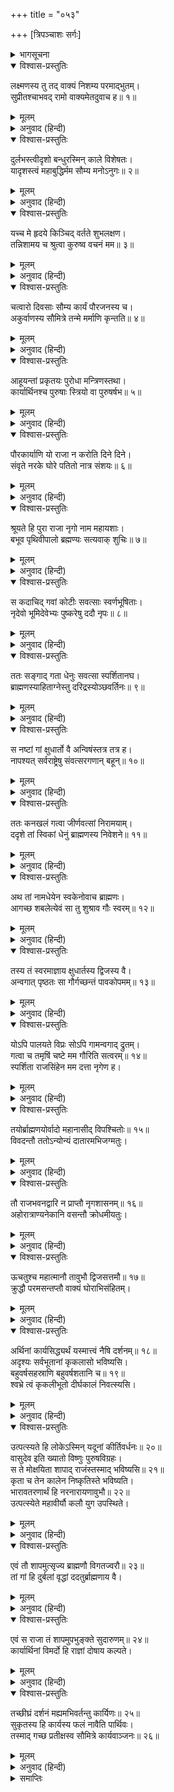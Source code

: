 +++
title = "०५३"

+++
[त्रिपञ्चाशः सर्गः]



<details><summary>भागसूचना</summary>

53. श्रीरामका कार्यार्थी पुरुषोंकी उपेक्षासे राजा नृगको मिलनेवाली शापकी कथा सुनाकर लक्ष्मणको देखभालके लिये आदेश देना
</details>

<details open><summary>विश्वास-प्रस्तुतिः</summary>

लक्ष्मणस्य तु तद् वाक्यं निशम्य परमाद्भुतम्।  
सुप्रीतश्चाभवद् रामो वाक्यमेतदुवाच ह॥ १॥
</details>

<details><summary>मूलम्</summary>

लक्ष्मणस्य तु तद् वाक्यं निशम्य परमाद्भुतम्।  
सुप्रीतश्चाभवद् रामो वाक्यमेतदुवाच ह॥ १॥
</details>

<details><summary>अनुवाद (हिन्दी)</summary>

लक्ष्मणके उस अत्यन्त अद्भुत वचनको सुनकर श्रीरामचन्द्रजी बड़े प्रसन्न हुए और इस प्रकार बोले—
</details>

<details open><summary>विश्वास-प्रस्तुतिः</summary>

दुर्लभस्त्वीदृशो बन्धुरस्मिन् काले विशेषतः।  
यादृशस्त्वं महाबुद्धिर्मम सौम्य मनोऽनुगः॥ २॥
</details>

<details><summary>मूलम्</summary>

दुर्लभस्त्वीदृशो बन्धुरस्मिन् काले विशेषतः।  
यादृशस्त्वं महाबुद्धिर्मम सौम्य मनोऽनुगः॥ २॥
</details>

<details><summary>अनुवाद (हिन्दी)</summary>

‘सौम्य! तुम बड़े बुद्धिमान् हो। जैसे तुम मेरे मनका अनुसरण करनेवाले हो, ऐसा भाई विशेषतः इस समय मिलना कठिन है॥ २॥
</details>

<details open><summary>विश्वास-प्रस्तुतिः</summary>

यच्च मे हृदये किञ्चिद् वर्तते शुभलक्षण।  
तन्निशामय च श्रुत्वा कुरुष्व वचनं मम॥ ३॥
</details>

<details><summary>मूलम्</summary>

यच्च मे हृदये किञ्चिद् वर्तते शुभलक्षण।  
तन्निशामय च श्रुत्वा कुरुष्व वचनं मम॥ ३॥
</details>

<details><summary>अनुवाद (हिन्दी)</summary>

‘शुभलक्षण लक्ष्मण! अब मेरे मनमें जो बात है, उसे सुनो और सुनकर वैसा ही करो॥ ३॥
</details>

<details open><summary>विश्वास-प्रस्तुतिः</summary>

चत्वारो दिवसाः सौम्य कार्यं पौरजनस्य च।  
अकुर्वाणस्य सौमित्रे तन्मे मर्माणि कृन्तति॥ ४॥
</details>

<details><summary>मूलम्</summary>

चत्वारो दिवसाः सौम्य कार्यं पौरजनस्य च।  
अकुर्वाणस्य सौमित्रे तन्मे मर्माणि कृन्तति॥ ४॥
</details>

<details><summary>अनुवाद (हिन्दी)</summary>

‘सौम्य! सुमित्राकुमार! मुझे पुरवासियोंका काम किये बिना चार दिन बीत चुके हैं, यह बात मेरे मर्मस्थलको विदीर्ण कर रही है॥ ४॥
</details>

<details open><summary>विश्वास-प्रस्तुतिः</summary>

आहूयन्तां प्रकृतयः पुरोधा मन्त्रिणस्तथा।  
कार्यार्थिनश्च पुरुषाः स्त्रियो वा पुरुषर्षभ॥ ५॥
</details>

<details><summary>मूलम्</summary>

आहूयन्तां प्रकृतयः पुरोधा मन्त्रिणस्तथा।  
कार्यार्थिनश्च पुरुषाः स्त्रियो वा पुरुषर्षभ॥ ५॥
</details>

<details><summary>अनुवाद (हिन्दी)</summary>

‘पुरुषप्रवर! तुम प्रजा, पुरोहित और मन्त्रियोंको बुलाओ। जिन पुरुषों अथवा स्त्रियोंको कोई काम हो, उनको उपस्थित करो॥ ५॥
</details>

<details open><summary>विश्वास-प्रस्तुतिः</summary>

पौरकार्याणि यो राजा न करोति दिने दिने।  
संवृते नरके घोरे पतितो नात्र संशयः॥ ६॥
</details>

<details><summary>मूलम्</summary>

पौरकार्याणि यो राजा न करोति दिने दिने।  
संवृते नरके घोरे पतितो नात्र संशयः॥ ६॥
</details>

<details><summary>अनुवाद (हिन्दी)</summary>

‘जो राजा प्रतिदिन पुरवासियोंके कार्य नहीं करता, वह निस्संदेह सब ओरसे निश्छिद्र अतएव वायुसंचारसे रहित घोर नरकमें पड़ता है॥ ६॥
</details>

<details open><summary>विश्वास-प्रस्तुतिः</summary>

श्रूयते हि पुरा राजा नृगो नाम महायशाः।  
बभूव पृथिवीपालो ब्रह्मण्यः सत्यवाक् शुचिः॥ ७॥
</details>

<details><summary>मूलम्</summary>

श्रूयते हि पुरा राजा नृगो नाम महायशाः।  
बभूव पृथिवीपालो ब्रह्मण्यः सत्यवाक् शुचिः॥ ७॥
</details>

<details><summary>अनुवाद (हिन्दी)</summary>

‘सुना जाता है पहले इस पृथ्वीपर नृगनामसे प्रसिद्ध एक महायशस्वी राजा राज्य करते थे। वे भूपाल बड़े ब्राह्मणभक्त, सत्यवादी तथा आचार-विचारसे पवित्र थे॥
</details>

<details open><summary>विश्वास-प्रस्तुतिः</summary>

स कदाचिद् गवां कोटीः सवत्साः स्वर्णभूषिताः।  
नृदेवो भूमिदेवेभ्यः पुष्करेषु ददौ नृपः॥ ८॥
</details>

<details><summary>मूलम्</summary>

स कदाचिद् गवां कोटीः सवत्साः स्वर्णभूषिताः।  
नृदेवो भूमिदेवेभ्यः पुष्करेषु ददौ नृपः॥ ८॥
</details>

<details><summary>अनुवाद (हिन्दी)</summary>

‘उन नरदेवने किसी समय पुष्करतीर्थमें जाकर ब्राह्मणोंको सुवर्णसे भूषित तथा बछड़ोंसे युक्त एक करोड़ गौएँ दान कीं॥ ८॥
</details>

<details open><summary>विश्वास-प्रस्तुतिः</summary>

ततः सङ्गाद् गता धेनुः सवत्सा स्पर्शितानघ।  
ब्राह्मणस्याहिताग्नेस्तु दरिद्रस्योञ्छवर्तिनः॥ ९॥
</details>

<details><summary>मूलम्</summary>

ततः सङ्गाद् गता धेनुः सवत्सा स्पर्शितानघ।  
ब्राह्मणस्याहिताग्नेस्तु दरिद्रस्योञ्छवर्तिनः॥ ९॥
</details>

<details><summary>अनुवाद (हिन्दी)</summary>

‘निष्पाप लक्ष्मण! उस समय दूसरी गौओंके साथ-साथ एक दरिद्र, उञ्छवृत्तिसे जीवन निर्वाह करनेवाले एवं अग्निहोत्री ब्राह्मणकी बछड़ेसहित गाय वहाँ चली गयी और राजाने संकल्प करके उसे किसी ब्राह्मणको दे दिया॥ ९॥
</details>

<details open><summary>विश्वास-प्रस्तुतिः</summary>

स नष्टां गां क्षुधार्तो वै अन्विषंस्तत्र तत्र ह।  
नापश्यत् सर्वराष्ट्रेषु संवत्सरगणान् बहून्॥ १०॥
</details>

<details><summary>मूलम्</summary>

स नष्टां गां क्षुधार्तो वै अन्विषंस्तत्र तत्र ह।  
नापश्यत् सर्वराष्ट्रेषु संवत्सरगणान् बहून्॥ १०॥
</details>

<details><summary>अनुवाद (हिन्दी)</summary>

‘वह बेचारा ब्राह्मण भूखसे पीड़ित हो उस खोयी हुई गायको बहुत वर्षोंतक सारे राज्योंमें जहाँ-तहाँ ढूँढ़ता फिरा; परंतु वह उसे नहीं दिखायी दी॥ १०॥
</details>

<details open><summary>विश्वास-प्रस्तुतिः</summary>

ततः कनखलं गत्वा जीर्णवत्सां निरामयाम्।  
ददृशे तां स्विकां धेनुं ब्राह्मणस्य निवेशने॥ ११॥
</details>

<details><summary>मूलम्</summary>

ततः कनखलं गत्वा जीर्णवत्सां निरामयाम्।  
ददृशे तां स्विकां धेनुं ब्राह्मणस्य निवेशने॥ ११॥
</details>

<details><summary>अनुवाद (हिन्दी)</summary>

‘अन्तमें एक दिन कनखल पहुँचकर उसने अपनी गाय एक ब्राह्मणके घरमें देखी। वह नीरोग और हृष्ट-पुष्ट थी, किंतु उसका बछड़ा बहुत बड़ा हो गया था॥ ११॥
</details>

<details open><summary>विश्वास-प्रस्तुतिः</summary>

अथ तां नामधेयेन स्वकेनोवाच ब्राह्मणः।  
आगच्छ शबलेत्येवं सा तु शुश्राव गौः स्वरम्॥ १२॥
</details>

<details><summary>मूलम्</summary>

अथ तां नामधेयेन स्वकेनोवाच ब्राह्मणः।  
आगच्छ शबलेत्येवं सा तु शुश्राव गौः स्वरम्॥ १२॥
</details>

<details><summary>अनुवाद (हिन्दी)</summary>

‘ब्राह्मणने अपने रखे हुए ‘शबला’ नामसे उसको पुकारा—‘शबले! आओ! आओ।’ गौने उस स्वरको सुना॥ १२॥
</details>

<details open><summary>विश्वास-प्रस्तुतिः</summary>

तस्य तं स्वरमाज्ञाय क्षुधार्तस्य द्विजस्य वै।  
अन्वगात् पृष्ठतः सा गौर्गच्छन्तं पावकोपमम्॥ १३॥
</details>

<details><summary>मूलम्</summary>

तस्य तं स्वरमाज्ञाय क्षुधार्तस्य द्विजस्य वै।  
अन्वगात् पृष्ठतः सा गौर्गच्छन्तं पावकोपमम्॥ १३॥
</details>

<details><summary>अनुवाद (हिन्दी)</summary>

‘भूखसे पीड़ित हुए उस ब्राह्मणके उस परिचित स्वरको पहचानकर वह गौ आगे-आगे जाते हुए उस अग्नितुल्य तेजस्वी ब्राह्मणके पीछे हो ली॥ १३॥
</details>

<details open><summary>विश्वास-प्रस्तुतिः</summary>

योऽपि पालयते विप्रः सोऽपि गामन्वगाद् द्रुतम्।  
गत्वा च तमृषिं चष्टे मम गौरिति सत्वरम्॥ १४॥  
स्पर्शिता राजसिंहेन मम दत्ता नृगेण ह।
</details>

<details><summary>मूलम्</summary>

योऽपि पालयते विप्रः सोऽपि गामन्वगाद् द्रुतम्।  
गत्वा च तमृषिं चष्टे मम गौरिति सत्वरम्॥ १४॥  
स्पर्शिता राजसिंहेन मम दत्ता नृगेण ह।
</details>

<details><summary>अनुवाद (हिन्दी)</summary>

‘जो ब्राह्मण उन दिनों उसका पालन करता था, वह भी तुरंत उस गायका पीछा करता हुआ गया और जाकर उन ब्रह्मर्षिसे बोला—‘ब्रह्मन्! यह गौ मेरी है। मुझे राजाओंमें श्रेष्ठ नृगने इसे दानमें दिया है’॥ १४ १/२॥
</details>

<details open><summary>विश्वास-प्रस्तुतिः</summary>

तयोर्ब्राह्मणयोर्वादो महानासीद् विपश्चितोः॥ १५॥  
विवदन्तौ ततोऽन्योन्यं दातारमभिजग्मतुः।
</details>

<details><summary>मूलम्</summary>

तयोर्ब्राह्मणयोर्वादो महानासीद् विपश्चितोः॥ १५॥  
विवदन्तौ ततोऽन्योन्यं दातारमभिजग्मतुः।
</details>

<details><summary>अनुवाद (हिन्दी)</summary>

‘फिर तो उन दोनों विद्वान् ब्राह्मणोंमें उस गौको लेकर महान् विवाद खड़ा हो गया। वे दोनों परस्पर लड़ते-झगड़ते हुए उन दानी नरेश नृगके पास गये॥ १५ १/२॥
</details>

<details open><summary>विश्वास-प्रस्तुतिः</summary>

तौ राजभवनद्वारि न प्राप्तौ नृगशासनम्॥ १६॥  
अहोरात्राण्यनेकानि वसन्तौ क्रोधमीयतुः।
</details>

<details><summary>मूलम्</summary>

तौ राजभवनद्वारि न प्राप्तौ नृगशासनम्॥ १६॥  
अहोरात्राण्यनेकानि वसन्तौ क्रोधमीयतुः।
</details>

<details><summary>अनुवाद (हिन्दी)</summary>

‘वहाँ राजभवनके दरवाजेपर जाकर वे कई दिनोंतक टिके रहे, परंतु उन्हें राजाका न्याय नहीं प्राप्त हुआ (वे उनसे मिले ही नहीं)। इससे उन दोनोंको बड़ा क्रोध हुआ॥ १६ १/२॥
</details>

<details open><summary>विश्वास-प्रस्तुतिः</summary>

ऊचतुश्च महात्मानौ तावुभौ द्विजसत्तमौ॥ १७॥  
क्रुद्धौ परमसन्तप्तौ वाक्यं घोराभिसंहितम्।
</details>

<details><summary>मूलम्</summary>

ऊचतुश्च महात्मानौ तावुभौ द्विजसत्तमौ॥ १७॥  
क्रुद्धौ परमसन्तप्तौ वाक्यं घोराभिसंहितम्।
</details>

<details><summary>अनुवाद (हिन्दी)</summary>

‘वे दोनों श्रेष्ठ महात्मा ब्राह्मण अत्यन्त संतप्त और कुपित हो राजाको शाप देते हुए यह घोर वाक्य बोले—
</details>

<details open><summary>विश्वास-प्रस्तुतिः</summary>

अर्थिनां कार्यसिद्ध्यर्थं यस्मात्त्वं नैषि दर्शनम्॥ १८॥  
अदृश्यः सर्वभूतानां कृकलासो भविष्यसि।  
बहुवर्षसहस्राणि बहुवर्षशतानि च॥ १९॥  
श्वभ्रे त्वं कृकलीभूतो दीर्घकालं निवत्स्यसि।
</details>

<details><summary>मूलम्</summary>

अर्थिनां कार्यसिद्ध्यर्थं यस्मात्त्वं नैषि दर्शनम्॥ १८॥  
अदृश्यः सर्वभूतानां कृकलासो भविष्यसि।  
बहुवर्षसहस्राणि बहुवर्षशतानि च॥ १९॥  
श्वभ्रे त्वं कृकलीभूतो दीर्घकालं निवत्स्यसि।
</details>

<details><summary>अनुवाद (हिन्दी)</summary>

‘राजन्! अपने विवादका निर्णय करानेकी इच्छासे आये हुए प्रार्थी पुरुषोंके कार्यकी सिद्धिके लिये तुम उन्हें दर्शन नहीं देते हो; इसलिये तुम सब प्राणियोंसे छिपकर रहनेवाले गिरगिट हो जाओगे और सहस्रों वर्षोंके दीर्घकालतक गड्ढेमें गिरगिट होकर ही पड़े रहोगे॥
</details>

<details open><summary>विश्वास-प्रस्तुतिः</summary>

उत्पत्स्यते हि लोकेऽस्मिन् यदूनां कीर्तिवर्धनः॥ २०॥  
वासुदेव इति ख्यातो विष्णुः पुरुषविग्रहः।  
स ते मोक्षयिता शापाद् राजंस्तस्माद् भविष्यसि॥ २१॥  
कृता च तेन कालेन निष्कृतिस्ते भविष्यति।  
भारावतरणार्थं हि नरनारायणावुभौ॥ २२॥  
उत्पत्स्येते महावीर्यौ कलौ युग उपस्थिते।
</details>

<details><summary>मूलम्</summary>

उत्पत्स्यते हि लोकेऽस्मिन् यदूनां कीर्तिवर्धनः॥ २०॥  
वासुदेव इति ख्यातो विष्णुः पुरुषविग्रहः।  
स ते मोक्षयिता शापाद् राजंस्तस्माद् भविष्यसि॥ २१॥  
कृता च तेन कालेन निष्कृतिस्ते भविष्यति।  
भारावतरणार्थं हि नरनारायणावुभौ॥ २२॥  
उत्पत्स्येते महावीर्यौ कलौ युग उपस्थिते।
</details>

<details><summary>अनुवाद (हिन्दी)</summary>

‘जब यदुकुलकी कीर्ति बढ़ानेवाले वासुदेवनामसे विख्यात भगवान् विष्णु पुरुषरूपसे इस जगत् में अवतार लेंगे, उस समय वे ही तुम्हें इस शापसे छुड़ायेंगे, इसलिये इस समय तो तुम गिरगिट हो ही जाओगे, फिर श्रीकृष्णावतारके समयमें ही तुम्हारा उद्धार होगा। कलियुग उपस्थित होनेसे कुछ ही पहले महापराक्रमी नर और नारायण दोनों इस पृथ्वीका भार उतारनेके लिये अवतीर्ण होंगे’॥ २०—२२ १/२॥
</details>

<details open><summary>विश्वास-प्रस्तुतिः</summary>

एवं तौ शापमुत्सृज्य ब्राह्मणौ विगतज्वरौ॥ २३॥  
तां गां हि दुर्बलां वृद्धां ददतुर्ब्राह्मणाय वै।
</details>

<details><summary>मूलम्</summary>

एवं तौ शापमुत्सृज्य ब्राह्मणौ विगतज्वरौ॥ २३॥  
तां गां हि दुर्बलां वृद्धां ददतुर्ब्राह्मणाय वै।
</details>

<details><summary>अनुवाद (हिन्दी)</summary>

‘इस प्रकार शाप देकर वे दोनों ब्राह्मण शान्त हो गये। उन्होंने वह बूढ़ी और दुबली गाय किसी ब्राह्मणको दे दी॥ २३ १/२॥
</details>

<details open><summary>विश्वास-प्रस्तुतिः</summary>

एवं स राजा तं शापमुपभुङ्‍क्ते सुदारुणम्॥ २४॥  
कार्यार्थिनां विमर्दो हि राज्ञां दोषाय कल्पते।
</details>

<details><summary>मूलम्</summary>

एवं स राजा तं शापमुपभुङ्‍क्ते सुदारुणम्॥ २४॥  
कार्यार्थिनां विमर्दो हि राज्ञां दोषाय कल्पते।
</details>

<details><summary>अनुवाद (हिन्दी)</summary>

‘इस प्रकार राजा नृग उस अत्यन्त दारुण शापका उपभोग कर रहे हैं। अतः कार्यार्थी पुरुषोंका विवाद यदि निर्णीत न हो तो वह राजाओंके लिये महान् दोषकी प्राप्ति करानेवाला होता है॥ २४ १/२॥
</details>

<details open><summary>विश्वास-प्रस्तुतिः</summary>

तच्छीघ्रं दर्शनं मह्यमभिवर्तन्तु कार्यिणः॥ २५॥  
सुकृतस्य हि कार्यस्य फलं नावैति पार्थिवः।  
तस्माद् गच्छ प्रतीक्षस्व सौमित्रे कार्यवाञ्जनः॥ २६॥
</details>

<details><summary>मूलम्</summary>

तच्छीघ्रं दर्शनं मह्यमभिवर्तन्तु कार्यिणः॥ २५॥  
सुकृतस्य हि कार्यस्य फलं नावैति पार्थिवः।  
तस्माद् गच्छ प्रतीक्षस्व सौमित्रे कार्यवाञ्जनः॥ २६॥
</details>

<details><summary>अनुवाद (हिन्दी)</summary>

‘अतः कार्यार्थी मनुष्य शीघ्र मेरे सामने उपस्थित हों। प्रजापालनरूप पुण्यकर्मका फल क्या राजाको नहीं मिलता है? अवश्य प्राप्त होता है। अतः सुमित्रानन्दन! तुम जाओ, राजद्वारपर प्रतीक्षा करो कि कौन कार्यार्थी पुरुष आ रहा है’॥ २५-२६॥
</details>

<details><summary>समाप्तिः</summary>

इत्यार्षे श्रीमद्रामायणे वाल्मीकीये आदिकाव्ये उत्तरकाण्डे त्रिपञ्चाशः सर्गः॥ ५३॥  
इस प्रकार श्रीवाल्मीकिनिर्मित आर्षरामायण आदिकाव्यके उत्तरकाण्डमें तिरपनवाँ सर्ग पूरा हुआ॥ ५३॥
</details>

